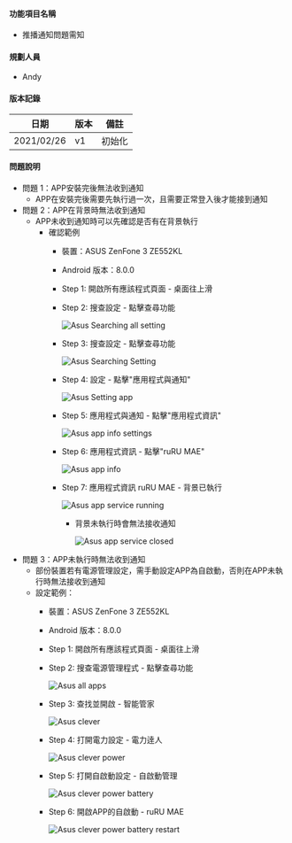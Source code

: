 #### 功能項目名稱
  * <div id="device_setting">推播通知問題需知</div>

#### <div id="user">規劃人員</div>
  * Andy

#### <div id="version">版本記錄</div>
  |日期|版本|備註|
  |---|---|---|
  |2021/02/26|v1|初始化|

#### <div id="specification">問題說明</div>
  * 問題 1：APP安裝完後無法收到通知
    * APP在安裝完後需要先執行過一次，且需要正常登入後才能接到通知
  * 問題 2：APP在背景時無法收到通知
    * APP未收到通知時可以先確認是否有在背景執行
      * 確認範例
        * 裝置：ASUS ZenFone 3 ZE552KL
        * Android 版本：8.0.0
        * <p id="asus_searching">Step 1: 開啟所有應該程式頁面 - 桌面往上滑</p>
        
        * <p id="asus_searching_all_setting">Step 2: 搜查設定 - 點擊查尋功能</p>
          
          ![Asus Searching all setting](./image/asus_all_apps.jpg)
        * <p id="asus_searching_setting">Step 3: 搜查設定 - 點擊查尋功能</p>
          
          ![Asus Searching Setting](./image/asus_searching_setting.jpg)
        * <p id="asus_setting_app">Step 4: 設定 - 點擊"應用程式與通知"</p>
          
          ![Asus Setting app](./image/asus_setting_app.jpg)
        * <p id="asus_app_info_settings">Step 5: 應用程式與通知 - 點擊"應用程式資訊"</p>
          
          ![Asus app info settings](./image/asus_app_info_settings.jpg)
        * <p id="asus_app_info">Step 6: 應用程式資訊 - 點擊"ruRU MAE"</p>
          
          ![Asus app info](./image/asus_app_info.jpg)
        * <p id="asus_app_service_running">Step 7: 應用程式資訊 ruRU MAE - 背景已執行</p>
          
          ![Asus app service running](./image/asus_app_service_running.jpg)
          * <p id="asus_app_service_closed">背景未執行時會無法接收通知</p>
          
            ![Asus app service closed](./image/asus_app_service_closed.jpg)
  * 問題 3：APP未執行時無法收到通知
    * 部份裝置若有電源管理設定，需手動設定APP為自啟動，否則在APP未執行時無法接收到通知
    * 設定範例：
      * 裝置：ASUS ZenFone 3 ZE552KL
      * Android 版本：8.0.0
      * <p id="asus_all">Step 1: 開啟所有應該程式頁面 - 桌面往上滑</p>
      * <p id="asus_all_apps">Step 2: 搜查電源管理程式 - 點擊查尋功能</p>
          
        ![Asus all apps](./image/asus_all_apps.jpg)
      * <p id="asus_clever">Step 3: 查找並開啟 - 智能管家</p>
          
        ![Asus clever](./image/asus_searching_app.jpg)
      * <p id="asus_clever_power">Step 4: 打開電力設定 - 電力逹人</p>
          
        ![Asus clever power](./image/asus_clever_power.jpg)
      * <p id="asus_clever_power_battery">Step 5: 打開自啟動設定 - 自啟動管理</p>

        ![Asus clever power battery](./image/asus_clever_power_battery.jpg)
      * <p id="asus_clever_power_battery_restart">Step 6: 開啟APP的自啟動 - ruRU MAE</p>

        ![Asus clever power battery restart](./image/asus_clever_power_battery_restart.jpg)

